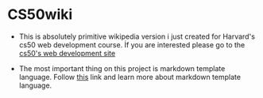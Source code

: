 # CS50wiki

* This is absolutely primitive wikipedia version i just created for Harvard's cs50 web development course.
İf you are interested please go to the [cs50's web development site](https://cs50.harvard.edu/web/2020/projects/1/wiki/)

* The most important thing on this project is markdown template language. Follow [this](https://docs.github.com/en/github/writing-on-github/basic-writing-and-formatting-syntax) link and learn more about markdown template language.
